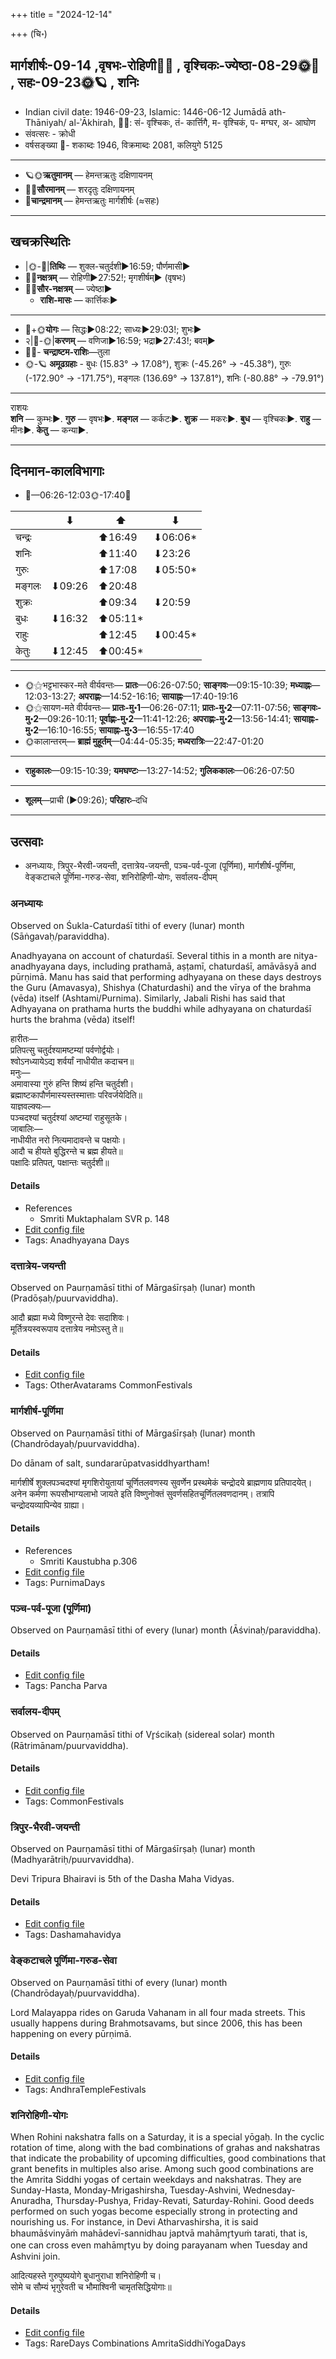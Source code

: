 +++
title = "2024-12-14"

+++
(चि॰)
## मार्गशीर्षः-09-14  ,वृषभः-रोहिणी🌛🌌  ,  वृश्चिकः-ज्येष्ठा-08-29🌞🌌  ,  सहः-09-23🌞🪐  , शनिः
- Indian civil date: 1946-09-23, Islamic: 1446-06-12 Jumādā ath-Thāniyah/ al-ʾĀkhirah, 🌌🌞: सं- वृश्चिकः, तं- कार्त्तिगै, म- वृश्चिकं, प- मग्घर, अ- आघोण
- संवत्सरः - क्रोधी
- वर्षसङ्ख्या 🌛- शकाब्दः 1946, विक्रमाब्दः 2081, कलियुगे 5125
___________________
- 🪐🌞**ऋतुमानम्** — हेमन्तऋतुः दक्षिणायनम्
- 🌌🌞**सौरमानम्** — शरदृतुः दक्षिणायनम्
- 🌛**चान्द्रमानम्** — हेमन्तऋतुः मार्गशीर्षः (≈सहः)
___________________


## खचक्रस्थितिः
- |🌞-🌛|**तिथिः** — शुक्ल-चतुर्दशी►16:59; पौर्णमासी►  
- 🌌🌛**नक्षत्रम्** — रोहिणी►27:52!; मृगशीर्षम्► (वृषभः)  
- 🌌🌞**सौर-नक्षत्रम्** — ज्येष्ठा►  
  - **राशि-मासः** — कार्त्तिकः► 
___________________
- 🌛+🌞**योगः** — सिद्धः►08:22; साध्यः►29:03!; शुभः►  
- २|🌛-🌞|**करणम्** — वणिजा►16:59; भद्रा►27:43!; बवम्►  
- 🌌🌛- **चन्द्राष्टम-राशिः**—तुला  
- 🌞-🪐 **अमूढग्रहाः** - बुधः (15.83° → 17.08°), शुक्रः (-45.26° → -45.38°), गुरुः (-172.90° → -171.75°), मङ्गलः (136.69° → 137.81°), शनिः (-80.88° → -79.91°)
___________________
राशयः  
**शनि** — कुम्भः►. **गुरु** — वृषभः►. **मङ्गल** — कर्कटः►. **शुक्र** — मकरः►. **बुध** — वृश्चिकः►. **राहु** — मीनः►. **केतु** — कन्या►. 
___________________


## दिनमान-कालविभागाः
- 🌅—06:26-12:03🌞-17:40🌇  

|      |⬇     |⬆     |⬇     |
|------|-----|-----|------|
|चन्द्रः|     |⬆16:49 |⬇06:06*|
|शनिः   |     |⬆11:40 |⬇23:26 |
|गुरुः  |     |⬆17:08 |⬇05:50*|
|मङ्गलः |⬇09:26 |⬆20:48 |     |
|शुक्रः |     |⬆09:34 |⬇20:59 |
|बुधः   |⬇16:32 |⬆05:11*|     |
|राहुः  |     |⬆12:45 |⬇00:45*|
|केतुः  |⬇12:45 |⬆00:45*|     |
___________________
- 🌞⚝भट्टभास्कर-मते वीर्यवन्तः— **प्रातः**—06:26-07:50; **साङ्गवः**—09:15-10:39; **मध्याह्नः**—12:03-13:27; **अपराह्णः**—14:52-16:16; **सायाह्नः**—17:40-19:16  
- 🌞⚝सायण-मते वीर्यवन्तः— **प्रातः-मु॰1**—06:26-07:11; **प्रातः-मु॰2**—07:11-07:56; **साङ्गवः-मु॰2**—09:26-10:11; **पूर्वाह्णः-मु॰2**—11:41-12:26; **अपराह्णः-मु॰2**—13:56-14:41; **सायाह्नः-मु॰2**—16:10-16:55; **सायाह्नः-मु॰3**—16:55-17:40  
- 🌞कालान्तरम्— **ब्राह्मं मुहूर्तम्**—04:44-05:35; **मध्यरात्रिः**—22:47-01:20  
___________________
- **राहुकालः**—09:15-10:39; **यमघण्टः**—13:27-14:52; **गुलिककालः**—06:26-07:50  
___________________
- **शूलम्**—प्राची (►09:26); **परिहारः**–दधि  
___________________

## उत्सवाः
- अनध्यायः, त्रिपुर-भैरवी-जयन्ती, दत्तात्रेय-जयन्ती, पञ्च-पर्व-पूजा (पूर्णिमा), मार्गशीर्ष-पूर्णिमा, वेङ्कटाचले पूर्णिमा-गरुड-सेवा, शनिरोहिणी-योगः, सर्वालय-दीपम्
### अनध्यायः

Observed on Śukla-Caturdaśī tithi of every (lunar) month (Sāṅgavaḥ/paraviddha). 

Anadhyayana on account of chaturdaśī. Several tithis in a month are nitya-anadhyayana days, including prathamā, aṣṭamī, chaturdaśī, amāvāsyā and pūrṇimā. Manu has said that performing adhyayana on these days destroys the Guru (Amavasya), Shishya (Chaturdashi) and the vīrya of the brahma (vēda) itself (Ashtami/Purnima). Similarly, Jabali Rishi has said that Adhyayana on prathama hurts the buddhi while adhyayana on chaturdaśī hurts the brahma (vēda) itself!

हारीतः—  
प्रतिपत्सु चतुर्दश्यामष्टम्यां पर्वणोर्द्वयोः।  
श्वोऽनध्यायेऽद्य शर्वर्यां नाधीयीत कदाचन॥  
मनुः—  
अमावास्या गुरुं हन्ति शिष्यं हन्ति चतुर्दशी।  
ब्रह्माष्टकापौर्णमास्यस्तस्मात्ताः परिवर्जयेदिति॥  
याज्ञवल्क्यः—  
पञ्चदश्यां चतुर्दश्यां अष्टम्यां राहुसूतके।  
जाबालिः—  
नाधीयीत नरो नित्यमादावन्ते च पक्षयोः।  
आदौ च हीयते बुद्धिरन्ते च ब्रह्म हीयते॥  
पक्षादिः प्रतिपत्, पक्षान्तः चतुर्दशी॥



#### Details
- References
  - Smriti Muktaphalam SVR p.  148
- [Edit config file](https://github.com/jyotisham/adyatithi/blob/master/time_focus/adhyayana/lunar_month/tithi/00/14/anadhyAyaH~14.toml)
- Tags: Anadhyayana Days


### दत्तात्रेय-जयन्ती

Observed on Paurṇamāsī tithi of Mārgaśīrṣaḥ (lunar) month (Pradōṣaḥ/puurvaviddha). 

आदौ ब्रह्मा मध्ये विष्णुरन्ते देवः सदाशिवः।  
मूर्तित्रयस्वरूपाय दत्तात्रेय नमोऽस्तु ते॥



#### Details
- [Edit config file](https://github.com/jyotisham/adyatithi/blob/master/general/lunar_month/tithi/09/15/dattAtrEya~jayantI.toml)
- Tags: OtherAvatarams CommonFestivals


### मार्गशीर्ष-पूर्णिमा

Observed on Paurṇamāsī tithi of Mārgaśīrṣaḥ (lunar) month (Chandrōdayaḥ/puurvaviddha). 

Do dānam of salt, sundararūpatvasiddhyartham!

मार्गशीर्षे शुक्लपञ्चदश्यां मृगशिरोयुतायां चूर्णितलवणस्य सुवर्णेन प्रस्थमेकं चन्द्रोदये ब्राह्मणाय प्रतिपादयेत्। अनेन कर्मणा रूपसौभाग्यलाभो जायते इति विष्णुनोक्तं सुवर्णसहितचूर्णितलवणदानम्। तत्रापि चन्द्रोदयव्यापिन्येव ग्राह्या।

#### Details
- References
  - Smriti Kaustubha p.306
- [Edit config file](https://github.com/jyotisham/adyatithi/blob/master/general/lunar_month/tithi/09/15/mArgazIrSa-pUrNimA.toml)
- Tags: PurnimaDays


### पञ्च-पर्व-पूजा (पूर्णिमा)

Observed on Paurṇamāsī tithi of every (lunar) month (Āśvinaḥ/paraviddha). 



#### Details
- [Edit config file](https://github.com/jyotisham/adyatithi/blob/master/devatA/devIparva/lunar_month/tithi/00/15/pancha-parva-2.toml)
- Tags: Pancha Parva


### सर्वालय-दीपम्

Observed on Paurṇamāsī tithi of Vr̥ścikaḥ (sidereal solar) month (Rātrimānam/puurvaviddha). 



#### Details
- [Edit config file](https://github.com/jyotisham/adyatithi/blob/master/tamil/sidereal_solar_month/tithi/08/15/sarvAlaya~dIpam.toml)
- Tags: CommonFestivals


### त्रिपुर-भैरवी-जयन्ती

Observed on Paurṇamāsī tithi of Mārgaśīrṣaḥ (lunar) month (Madhyarātriḥ/puurvaviddha). 

Devi Tripura Bhairavi is 5th of the Dasha Maha Vidyas.

#### Details
- [Edit config file](https://github.com/jyotisham/adyatithi/blob/master/devatA/dashamahAvidyA/lunar_month/tithi/09/15/tripura~bhairavI~jayantI.toml)
- Tags: Dashamahavidya


### वेङ्कटाचले पूर्णिमा-गरुड-सेवा

Observed on Paurṇamāsī tithi of every (lunar) month (Chandrōdayaḥ/puurvaviddha). 

Lord Malayappa rides on Garuda Vahanam in all four mada streets. This usually happens during Brahmotsavams, but since 2006, this has been happening on every pūrṇimā.

#### Details
- [Edit config file](https://github.com/jyotisham/adyatithi/blob/master/temples/venkaTAchala/lunar_month/tithi/00/15/vEGkaTAcalE_pUrNimA~garuDa-sEvA.toml)
- Tags: AndhraTempleFestivals


### शनिरोहिणी-योगः



When Rohini nakshatra falls on a Saturday, it is a special yōgaḥ. In the cyclic rotation of time, along with the bad combinations of grahas and nakshatras that indicate the probability of upcoming difficulties, good combinations that grant benefits in multiples also arise. Among such good combinations are the Amrita Siddhi yogas of certain weekdays and nakshatras. They are Sunday-Hasta, Monday-Mrigashirsha, Tuesday-Ashvini, Wednesday-Anuradha, Thursday-Pushya, Friday-Revati, Saturday-Rohini. Good deeds performed on such yogas become especially strong in protecting and nourishing us.
For instance, in Devi Atharvashirsha, it is said bhaumāśvinyāṁ mahādevī-sannidhau japtvā mahāmr̥tyuṁ tarati, that is, one can cross even mahāmr̥tyu by doing parayanam when Tuesday and Ashvini join.

आदित्यहस्ते गुरुपुष्ययोगे बुधानुराधा शनिरोहिणी च।  
सोमे च सौम्यं भृगुरेवती च भौमाश्विनी चामृतसिद्धियोगाः॥



#### Details
- [Edit config file](https://github.com/jyotisham/adyatithi/blob/master/time_focus/amrita-siddhi/description_only/zanirOhiNI-yOgaH.toml)
- Tags: RareDays Combinations AmritaSiddhiYogaDays


